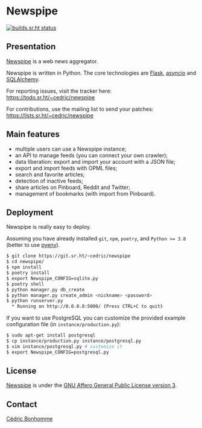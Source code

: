 # Newspipe

[![builds.sr.ht status](https://builds.sr.ht/~cedric/newspipe.svg)](https://builds.sr.ht/~cedric/newspipe)

## Presentation

[Newspipe](https://git.sr.ht/~cedric/newspipe) is a web news aggregator.

Newspipe is written in Python. The core technologies are
[Flask](http://flask.pocoo.org),
[asyncio](https://www.python.org/dev/peps/pep-3156/) and
[SQLAlchemy](http://www.sqlalchemy.org).

For reporting issues, visit the tracker here:
https://todo.sr.ht/~cedric/newspipe

For contributions, use the mailing list to send your patches:
https://lists.sr.ht/~cedric/newspipe


## Main features

* multiple users can use a Newspipe instance;
* an API to manage feeds (you can connect your own crawler);
* data liberation: export and import your account with a JSON file;
* export and import feeds with OPML files;
* search and favorite articles;
* detection of inactive feeds;
* share articles on Pinboard, Reddit and Twitter;
* management of bookmarks (with import from Pinboard).


## Deployment

Newspipe is really easy to deploy.

Assuming you have already installed ``git``, ``npm``, ``poetry``,  and
``Python >= 3.8`` (better to use [pyenv](https://github.com/pyenv/pyenv)).

```bash
$ git clone https://git.sr.ht/~cedric/newspipe
$ cd newspipe/
$ npm install
$ poetry install
$ export Newspipe_CONFIG=sqlite.py
$ poetry shell
$ python manager.py db_create
$ python manager.py create_admin <nickname> <password>
$ python runserver.py
  * Running on http://0.0.0.0:5000/ (Press CTRL+C to quit)
```

If you want to use PostgreSQL you can customize
the provided example configuration file (in ``instance/production.py``):

```bash
$ sudo apt-get install postgresql
$ cp instance/production.py instance/postgresql.py
$ vim instance/postgresql.py # customize it
$ export Newspipe_CONFIG=postgresql.py
```

## License

[Newspipe](https://git.sr.ht/~cedric/newspipe) is under the
[GNU Affero General Public License version 3](https://www.gnu.org/licenses/agpl-3.0.html).


## Contact

[Cédric Bonhomme](https://www.cedricbonhomme.org)
